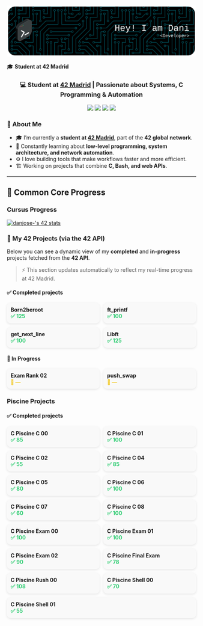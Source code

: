![Header](./github-header-banner.png)

🎓 **Student at 42 Madrid**

<h3 align="center">💻 Student at <a href="https://www.42madrid.com/" target="_blank">42 Madrid</a> | Passionate about Systems, C Programming & Automation</h3>
<!-- Badges -->
<p align="center">
  <img src="https://img.shields.io/badge/C%20Language-00599C?style=for-the-badge&logo=c&logoColor=white" />
  <img src="https://img.shields.io/badge/Linux-FCC624?style=for-the-badge&logo=linux&logoColor=black" />
  <img src="https://img.shields.io/badge/Shell_Scripting-121011?style=for-the-badge&logo=gnu-bash&logoColor=white" />
  <img src="https://img.shields.io/badge/42%20Network-000000?style=for-the-badge&logo=42&logoColor=white" />
</p>

### 🚀 About Me

- 🎓 I’m currently a **student at [42 Madrid](https://www.42madrid.com/)**, part of the **42 global network**.  
- 🧠 Constantly learning about **low-level programming, system architecture, and network automation**.  
- ⚙️ I love building tools that make workflows faster and more efficient.  
- 🏗️ Working on projects that combine **C, Bash, and web APIs**.  

---

## 🚀 Common Core Progress

### Cursus Progress

<a href="https://github.com/oakoudad/badge42"><img src="https://badge.mediaplus.ma/colorfulwaves/danjose-?1337Badge=off&UM6P=off" alt="danjose-'s 42 stats" /></a>

### 📂 My 42 Projects (via the 42 API)

Below you can see a dynamic view of my **completed** and **in-progress** projects fetched from the **42 API**.

> ⚡ This section updates automatically to reflect my real-time progress at 42 Madrid.

<!-- CURSUS START -->
<h4>✅ Completed projects</h4>
<div style='display:flex; flex-wrap:wrap; gap:10px;'>

<div style='flex:1 1 200px; background:#f9f9f9; border-radius:10px; padding:10px; box-shadow:0 2px 6px rgba(0,0,0,0.1);'>
  <strong>Born2beroot</strong><br>
  <span style='color:#2ecc71; font-weight:bold;'>✅ 125</span>
</div>

<div style='flex:1 1 200px; background:#f9f9f9; border-radius:10px; padding:10px; box-shadow:0 2px 6px rgba(0,0,0,0.1);'>
  <strong>ft_printf</strong><br>
  <span style='color:#2ecc71; font-weight:bold;'>✅ 100</span>
</div>

<div style='flex:1 1 200px; background:#f9f9f9; border-radius:10px; padding:10px; box-shadow:0 2px 6px rgba(0,0,0,0.1);'>
  <strong>get_next_line</strong><br>
  <span style='color:#2ecc71; font-weight:bold;'>✅ 100</span>
</div>

<div style='flex:1 1 200px; background:#f9f9f9; border-radius:10px; padding:10px; box-shadow:0 2px 6px rgba(0,0,0,0.1);'>
  <strong>Libft</strong><br>
  <span style='color:#2ecc71; font-weight:bold;'>✅ 125</span>
</div>
</div>
<h4>🚧 In Progress</h4>
<div style='display:flex; flex-wrap:wrap; gap:10px;'>

<div style='flex:1 1 200px; background:#f9f9f9; border-radius:10px; padding:10px; box-shadow:0 2px 6px rgba(0,0,0,0.1);'>
  <strong>Exam Rank 02</strong><br>
  <span style='color:#f1c40f; font-weight:bold;'>🚧 —</span>
</div>

<div style='flex:1 1 200px; background:#f9f9f9; border-radius:10px; padding:10px; box-shadow:0 2px 6px rgba(0,0,0,0.1);'>
  <strong>push_swap</strong><br>
  <span style='color:#f1c40f; font-weight:bold;'>🚧 —</span>
</div>
</div>
<!-- CURSUS END -->

### Piscine Projects
<!-- PISCINE START -->
<h4>✅ Completed projects</h4>
<div style='display:flex; flex-wrap:wrap; gap:10px;'>

<div style='flex:1 1 200px; background:#f9f9f9; border-radius:10px; padding:10px; box-shadow:0 2px 6px rgba(0,0,0,0.1);'>
  <strong>C Piscine C 00</strong><br>
  <span style='color:#2ecc71; font-weight:bold;'>✅ 85</span>
</div>

<div style='flex:1 1 200px; background:#f9f9f9; border-radius:10px; padding:10px; box-shadow:0 2px 6px rgba(0,0,0,0.1);'>
  <strong>C Piscine C 01</strong><br>
  <span style='color:#2ecc71; font-weight:bold;'>✅ 100</span>
</div>

<div style='flex:1 1 200px; background:#f9f9f9; border-radius:10px; padding:10px; box-shadow:0 2px 6px rgba(0,0,0,0.1);'>
  <strong>C Piscine C 02</strong><br>
  <span style='color:#2ecc71; font-weight:bold;'>✅ 55</span>
</div>

<div style='flex:1 1 200px; background:#f9f9f9; border-radius:10px; padding:10px; box-shadow:0 2px 6px rgba(0,0,0,0.1);'>
  <strong>C Piscine C 04</strong><br>
  <span style='color:#2ecc71; font-weight:bold;'>✅ 85</span>
</div>

<div style='flex:1 1 200px; background:#f9f9f9; border-radius:10px; padding:10px; box-shadow:0 2px 6px rgba(0,0,0,0.1);'>
  <strong>C Piscine C 05</strong><br>
  <span style='color:#2ecc71; font-weight:bold;'>✅ 80</span>
</div>

<div style='flex:1 1 200px; background:#f9f9f9; border-radius:10px; padding:10px; box-shadow:0 2px 6px rgba(0,0,0,0.1);'>
  <strong>C Piscine C 06</strong><br>
  <span style='color:#2ecc71; font-weight:bold;'>✅ 100</span>
</div>

<div style='flex:1 1 200px; background:#f9f9f9; border-radius:10px; padding:10px; box-shadow:0 2px 6px rgba(0,0,0,0.1);'>
  <strong>C Piscine C 07</strong><br>
  <span style='color:#2ecc71; font-weight:bold;'>✅ 60</span>
</div>

<div style='flex:1 1 200px; background:#f9f9f9; border-radius:10px; padding:10px; box-shadow:0 2px 6px rgba(0,0,0,0.1);'>
  <strong>C Piscine C 08</strong><br>
  <span style='color:#2ecc71; font-weight:bold;'>✅ 100</span>
</div>

<div style='flex:1 1 200px; background:#f9f9f9; border-radius:10px; padding:10px; box-shadow:0 2px 6px rgba(0,0,0,0.1);'>
  <strong>C Piscine Exam 00</strong><br>
  <span style='color:#2ecc71; font-weight:bold;'>✅ 100</span>
</div>

<div style='flex:1 1 200px; background:#f9f9f9; border-radius:10px; padding:10px; box-shadow:0 2px 6px rgba(0,0,0,0.1);'>
  <strong>C Piscine Exam 01</strong><br>
  <span style='color:#2ecc71; font-weight:bold;'>✅ 100</span>
</div>

<div style='flex:1 1 200px; background:#f9f9f9; border-radius:10px; padding:10px; box-shadow:0 2px 6px rgba(0,0,0,0.1);'>
  <strong>C Piscine Exam 02</strong><br>
  <span style='color:#2ecc71; font-weight:bold;'>✅ 90</span>
</div>

<div style='flex:1 1 200px; background:#f9f9f9; border-radius:10px; padding:10px; box-shadow:0 2px 6px rgba(0,0,0,0.1);'>
  <strong>C Piscine Final Exam</strong><br>
  <span style='color:#2ecc71; font-weight:bold;'>✅ 78</span>
</div>

<div style='flex:1 1 200px; background:#f9f9f9; border-radius:10px; padding:10px; box-shadow:0 2px 6px rgba(0,0,0,0.1);'>
  <strong>C Piscine Rush 00</strong><br>
  <span style='color:#2ecc71; font-weight:bold;'>✅ 108</span>
</div>

<div style='flex:1 1 200px; background:#f9f9f9; border-radius:10px; padding:10px; box-shadow:0 2px 6px rgba(0,0,0,0.1);'>
  <strong>C Piscine Shell 00</strong><br>
  <span style='color:#2ecc71; font-weight:bold;'>✅ 70</span>
</div>

<div style='flex:1 1 200px; background:#f9f9f9; border-radius:10px; padding:10px; box-shadow:0 2px 6px rgba(0,0,0,0.1);'>
  <strong>C Piscine Shell 01</strong><br>
  <span style='color:#2ecc71; font-weight:bold;'>✅ 55</span>
</div>
</div>
<!-- PISCINE END -->

